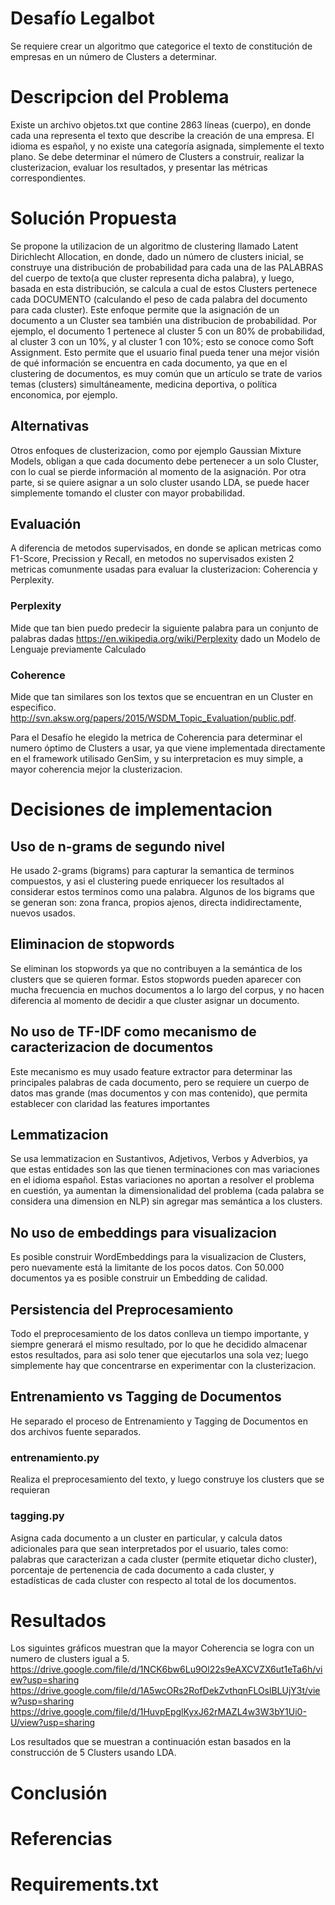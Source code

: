 # Desafío Legalbot
Se requiere crear un algoritmo que categorice el texto de constitución de empresas en un número de Clusters a determinar.

# Descripcion del Problema
Existe un archivo objetos.txt que contine 2863 líneas (cuerpo), en donde cada una representa el texto que describe la creación de una empresa. El idioma es español, y no existe una categoría asignada, simplemente el texto plano.  Se debe determinar el número de Clusters a construir, realizar la clusterizacion, evaluar los resultados, y presentar las métricas correspondientes.

# Solución Propuesta
Se propone la utilizacion de un algoritmo de clustering llamado Latent Dirichlecht Allocation, en donde, dado un número de clusters inicial, se construye una distribución de probabilidad para cada una de las PALABRAS del cuerpo de texto(a que cluster representa dicha palabra), y luego, basada en esta distribución, se calcula a cual de estos Clusters pertenece cada DOCUMENTO (calculando el peso de cada palabra del documento para cada cluster).  Este enfoque permite que la asignación de un documento a un Cluster sea también una distribucion de probabilidad.  Por ejemplo, el documento 1 pertenece al cluster 5 con un 80% de probabilidad, al cluster 3 con un 10%, y al cluster 1 con 10%; esto se conoce como Soft Assignment.   Esto permite que el usuario final pueda tener una mejor visión de qué información se encuentra en cada documento, ya que en el clustering de documentos, es muy común que un artículo se trate de varios temas (clusters) simultáneamente,  medicina deportiva, o política enconomica, por ejemplo.

## Alternativas
Otros enfoques de clusterizacion, como por ejemplo Gaussian Mixture Models, obligan a que cada documento debe pertenecer a un solo Cluster, con lo cual se pierde información al momento de la asignación.  Por otra parte, si se quiere asignar a un solo cluster usando LDA, se puede hacer simplemente tomando el cluster con mayor probabilidad.  

## Evaluación
A diferencia de metodos supervisados, en donde se aplican metricas como F1-Score, Precission y Recall, en metodos no supervisados existen 2 metricas comunmente usadas para evaluar la clusterizacion: Coherencia y Perplexity.  
### Perplexity 
Mide que tan bien puedo predecir la siguiente palabra para un conjunto de palabras dadas https://en.wikipedia.org/wiki/Perplexity dado un Modelo de Lenguaje previamente Calculado

### Coherence
Mide que tan similares son los textos que se encuentran en un Cluster en especifico. http://svn.aksw.org/papers/2015/WSDM_Topic_Evaluation/public.pdf.

Para el Desafío he elegido la metrica de Coherencia para determinar el numero óptimo de Clusters a usar, ya que viene implementada directamente en el framework utilisado GenSim, y su interpretacion es muy simple, a mayor coherencia mejor la clusterizacion.


# Decisiones de implementacion
## Uso de n-grams de segundo nivel
He usado 2-grams (bigrams) para capturar la semantica de terminos compuestos, y asi el clustering puede enriquecer los resultados al considerar estos terminos como una palabra. Algunos de los bigrams que se generan son: zona franca, propios ajenos, directa indidirectamente, nuevos usados.

## Eliminacion de stopwords
Se eliminan los stopwords ya que no contribuyen a la semántica de los clusters que se quieren formar. Estos stopwords pueden aparecer con mucha frecuencia en muchos documentos a lo largo del corpus, y no hacen diferencia al momento de decidir a que cluster asignar un documento.   

## No uso de TF-IDF como mecanismo de caracterizacion de documentos
Este mecanismo es muy usado feature extractor para determinar las principales palabras de cada documento, pero se requiere un cuerpo de datos mas grande (mas documentos y con mas contenido), que permita establecer con claridad las features importantes

## Lemmatizacion
Se usa lemmatizacion en Sustantivos, Adjetivos, Verbos y Adverbios, ya que estas entidades son las que tienen terminaciones con mas variaciones en el idioma español.  Estas variaciones no aportan a resolver el problema en cuestión, ya aumentan la dimensionalidad del problema (cada palabra se considera una dimension en NLP) sin agregar mas semántica a los clusters.


## No uso de embeddings para visualizacion 
Es posible construir WordEmbeddings para la visualizacion de Clusters, pero nuevamente está la limitante de los pocos datos.  Con 50.000 documentos ya es posible construir un Embedding de calidad.

## Persistencia del Preprocesamiento
Todo el preprocesamiento de los datos conlleva un tiempo importante, y siempre generará el mismo resultado, por lo que he decidido almacenar estos resultados, para asi solo tener que ejecutarlos una sola vez;  luego simplemente hay que concentrarse en experimentar con la clusterizacion.

## Entrenamiento vs Tagging de Documentos
He separado el proceso de Entrenamiento y Tagging de Documentos en dos archivos fuente separados.

### entrenamiento.py 
Realiza el preprocesamiento del texto, y luego construye los clusters que se requieran

### tagging.py
Asigna cada documento a un cluster en particular, y calcula datos adicionales para que sean interpretados por el usuario, tales como:  palabras que caracterizan a cada cluster (permite etiquetar dicho cluster), porcentaje de pertenencia de cada documento a cada cluster, y estadísticas de cada cluster con respecto al total de los documentos.

# Resultados

Los siguintes gráficos muestran que la mayor Coherencia se logra con un numero de clusters igual a 5.
https://drive.google.com/file/d/1NCK6bw6Lu9Ol22s9eAXCVZX6ut1eTa6h/view?usp=sharing
https://drive.google.com/file/d/1A5wcORs2RofDekZvthqnFLOslBLUjY3t/view?usp=sharing
https://drive.google.com/file/d/1HuvpEpglKyxJ62rMAZL4w3W3bY1Ui0-U/view?usp=sharing

Los resultados que se muestran a continuación estan basados en la construcción de 5 Clusters usando LDA.



# Conclusión

# Referencias


# Requirements.txt

